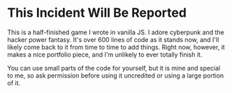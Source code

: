 # This Incident Will Be Reported

This is a half-finished game I wrote in vanilla JS. I adore cyberpunk and the hacker power fantasy. It's over 600 lines of code as it stands now, and I'll likely come back to it from time to time to add things. Right now, however, it makes a nice portfolio piece, and I'm unlikely to ever totally finish it.

You can use small parts of the code for yourself, but it is mine and special to me, so ask permission before using it uncredited or using a large portion of it.

